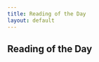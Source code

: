 ```yaml
---
title: Reading of the Day
layout: default
---
```


<h2>Reading of the Day</h2>
<div id="daily-reading"></div>

<script>
  var readings = [
    {% assign docs = site.static_files | where: "extname", ".docx" %}
    {% for f in docs %}
      "{{ f.path | relative_url }}"{% unless forloop.last %},{% endunless %}
    {% endfor %}
  ];
  var choice = readings[Math.floor(Math.random() * readings.length)];
  if (choice) {
    document.getElementById("daily-reading").innerHTML =
      '<a href="' + choice + '">Click here to read today\'s selection</a>';
  } else {
    document.getElementById("daily-reading").innerHTML =
      "Sorry, no readings available.";
  }
</script>
